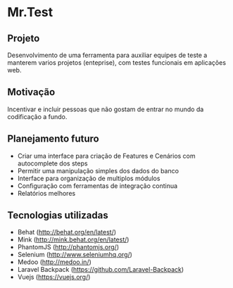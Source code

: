 # Mr.Test

## Projeto

Desenvolvimento de uma ferramenta para auxiliar equipes de teste a manterem 
varios projetos (enteprise), com testes funcionais em aplicações web.

## Motivação

Incentivar e incluir pessoas que não gostam de entrar no mundo da codificação
a fundo.

## Planejamento futuro

- Criar uma interface para criação de Features e Cenários com autocomplete dos steps
- Permitir uma manipulação simples dos dados do banco
- Interface para organização de multiplos módulos
- Configuração com ferramentas de integração continua
- Relatórios melhores 


## Tecnologias utilizadas

- Behat (http://behat.org/en/latest/)
- Mink (http://mink.behat.org/en/latest/)
- PhantomJS (http://phantomjs.org/)
- Selenium (http://www.seleniumhq.org/)
- Medoo (http://medoo.in/)
- Laravel Backpack (https://github.com/Laravel-Backpack)
- Vuejs (https://vuejs.org/)